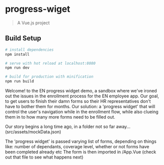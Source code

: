 # progress-wiget

> A Vue.js project

## Build Setup

``` bash
# install dependencies
npm install

# serve with hot reload at localhost:8080
npm run dev

# build for production with minification
npm run build
```

Welcome! to the EN progress widget demo, a sandbox where we've ironed out the issues in the enrollment process for the EN employee app.  Our goal, to get users to finish their damn forms so their HR representatives don't have to bother them for months.  Our solution:  a 'progress widget' that will control the user's navigation while in the enrollment flow, while also clueing them in to how many more forms need to be filled out.

   Our story begins a long time ago, in a folder not so far away... 
(src/assets/mockData.json)

The 'progress widget' is passed varying list of forms, depending on things like:  number of dependants, coverage level, whether or not forms have been completed already etc
The form is then imported in /App.Vue
(check out that file to see what happens next)





